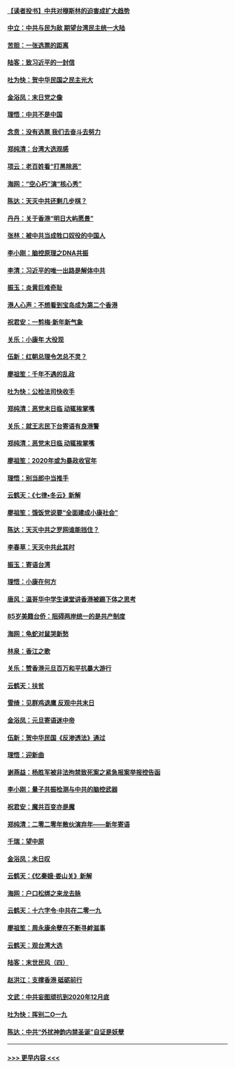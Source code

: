 #### [【读者投书】中共对穆斯林的迫害成扩大趋势](../pages/nsc993/n11791371.md?t=01141311) 
#### [中立：中共与民为敌 期望台湾民主统一大陆](../pages/nsc993/n11790392.md?t=01141311) 
#### [苦胆：一张选票的距离](../pages/nsc993/n11788914.md?t=01141311) 
#### [陆客：致习近平的一封信](../pages/nsc993/n11788867.md?t=01141311) 
#### [吐为快：贺中华民国之民主光大](../pages/nsc993/n11788618.md?t=01141311) 
#### [金浴凤：末日党之像](../pages/nsc993/n11787475.md?t=01141311) 
#### [理悟：中共不是中国](../pages/nsc993/n11787463.md?t=01141311) 
#### [念贲：没有选票  我们去奋斗去努力](../pages/nsc993/n11787398.md?t=01141311) 
#### [郑纯清：台湾大选观感](../pages/nsc993/n11786210.md?t=01141311) 
#### [项云：老百姓看“打黑除恶”](../pages/nsc993/n11785398.md?t=01141311) 
#### [海网：“空心朽”演“核心秀”](../pages/nsc993/n11783874.md?t=01141311) 
#### [陈达：天灭中共还剩几步棋？](../pages/nsc993/n11783719.md?t=01141311) 
#### [丹丹：关于香港“明日大屿愿景”](../pages/nsc993/n11783273.md?t=01141311) 
#### [张林：被中共当成牲口奴役的中国人](../pages/nsc993/n11782397.md?t=01141311) 
#### [李小刚：脑控原理之DNA共振](../pages/nsc993/n11780962.md?t=01141311) 
#### [李清：习近平的唯一出路是解体中共](../pages/nsc993/n11780866.md?t=01141311) 
#### [振玉：炎黄巨难奇耻](../pages/nsc993/n11779632.md?t=01141311) 
#### [港人心声：不想看到宝岛成为第二个香港](../pages/nsc993/n11778817.md?t=01141311) 
#### [祝君安：一剪梅‧新年新气象](../pages/nsc993/n11776340.md?t=01141311) 
#### [关乐：小康年 大役现](../pages/nsc993/n11774213.md?t=01141311) 
#### [伍新：红朝总理令怎总不灵？](../pages/nsc993/n11770813.md?t=01141311) 
#### [廖祖笙：千年不遇的乱政](../pages/nsc993/n11770373.md?t=01141311) 
#### [吐为快：公检法司快收手](../pages/nsc993/n11770359.md?t=01141311) 
#### [郑纯清：恶党末日临 动辄挨掌嘴](../pages/nsc993/n11769912.md?t=01141311) 
#### [关乐：就王志民下台寄语有良港警](../pages/nsc993/n11769903.md?t=01141311) 
#### [郑纯清：恶党末日临 动辄挨掌嘴](../pages/nsc993/n11769356.md?t=01141311) 
#### [廖祖笙：2020年或为暴政收官年](../pages/nsc993/n11768216.md?t=01141311) 
#### [理悟：别当郎中当推手](../pages/nsc993/n11768243.md?t=01141311) 
#### [云鹤天：《七律▪冬云》新解](../pages/nsc993/n11768204.md?t=01141311) 
#### [廖祖笙：饿饭党说要“全面建成小康社会”](../pages/nsc993/n11767482.md?t=01141311) 
#### [陈达：天灭中共之罗网谁能挡住？](../pages/nsc993/n11767465.md?t=01141311) 
#### [李春草：天灭中共此其时](../pages/nsc993/n11767452.md?t=01141311) 
#### [振玉：寄语台湾](../pages/nsc993/n11767432.md?t=01141311) 
#### [理悟：小康在何方](../pages/nsc993/n11767394.md?t=01141311) 
#### [唐风：温哥华中学生课堂讲香港被踢下体之思考](../pages/nsc993/n11766848.md?t=01141311) 
#### [85岁美籍台侨：阻碍两岸统一的是共产制度](../pages/nsc993/n11765043.md?t=01141311) 
#### [海网：龟蛇对鼠哭新愁](../pages/nsc993/n11764895.md?t=01141311) 
#### [林泉：香江之歌](../pages/nsc993/n11764415.md?t=01141311) 
#### [关乐：赞香港元旦百万和平抗暴大游行](../pages/nsc993/n11764382.md?t=01141311) 
#### [云鹤天：扶贫](../pages/nsc993/n11764245.md?t=01141311) 
#### [雪绮：见群鸡退鹰  反观中共末日](../pages/nsc993/n11762112.md?t=01141311) 
#### [金浴凤：元旦寄语迷中帝](../pages/nsc993/n11761788.md?t=01141311) 
#### [伍新：贺中华民国《反渗透法》通过](../pages/nsc993/n11761994.md?t=01141311) 
#### [理悟：迎新曲](../pages/nsc993/n11761152.md?t=01141311) 
#### [谢燕益：杨胜军被非法拘禁致死案之紧急报案举报控告函](../pages/nsc993/n11756134.md?t=01141311) 
#### [李小刚：量子共振检测与中共的脑控武器](../pages/nsc993/n11754518.md?t=01141311) 
#### [祝君安：魔共百变亦是魔](../pages/nsc993/n11754469.md?t=01141311) 
#### [郑纯清：二零二零年散伙演弃年——新年寄语](../pages/nsc993/n11754195.md?t=01141311) 
#### [千瑞：望中原](../pages/nsc993/n11754159.md?t=01141311) 
#### [金浴凤：末日叹](../pages/nsc993/n11752359.md?t=01141311) 
#### [云鹤天：《忆秦娥‧娄山关》新解](../pages/nsc993/n11752348.md?t=01141311) 
#### [海网：户口松绑之来龙去脉](../pages/nsc993/n11752328.md?t=01141311) 
#### [云鹤天：十六字令‧中共在二零一九](../pages/nsc993/n11752305.md?t=01141311) 
#### [廖祖笙：周永康余孽在不断寻衅滋事](../pages/nsc993/n11751013.md?t=01141311) 
#### [云鹤天：观台湾大选](../pages/nsc993/n11751007.md?t=01141311) 
#### [陆客：末世民风（四）](../pages/nsc993/n11749203.md?t=01141311) 
#### [赵洪江：支撑香港 砥砺前行](../pages/nsc993/n11748482.md?t=01141311) 
#### [文武：中共妄图顽抗到2020年12月底](../pages/nsc993/n11748446.md?t=01141311) 
#### [吐为快：挥别二O一九](../pages/nsc993/n11748411.md?t=01141311) 
#### [陈达：中共“外扰神韵内禁圣诞”自证是妖孽](../pages/nsc993/n11748226.md?t=01141311) 

----
#### [ >>> 更早内容 <<< ](../indexes/nsc993-earlier.md)
